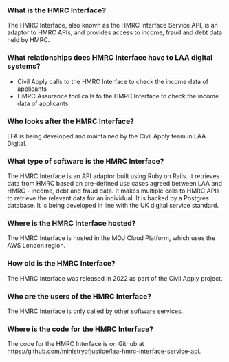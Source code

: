 ### What is the HMRC Interface?
The HMRC Interface, also known as the HMRC Interface Service API, is an adaptor to HMRC APIs, and provides access to income, fraud and debt data held by HMRC.

### What relationships does HMRC Interface have to LAA digital systems?
- Civil Apply calls to the HMRC Interface to check the income data of applicants
- HMRC Assurance tool calls to the HMRC Interface to check the income data of applicants

### Who looks after the HMRC Interface?
LFA is being developed and maintained by the Civil Apply team in LAA Digital.

### What type of software is the HMRC Interface?
The HMRC Interface is an API adaptor built using Ruby on Rails. It retrieves data from HMRC based on pre-defined use cases agreed between LAA and HMRC - income, debt and fraud data. It makes multiple calls to HMRC APIs to retrieve the relevant data for an individual. It is backed by a Postgres database. It is being developed in line with the UK digital service standard.

### Where is the HMRC Interface hosted?
The HMRC Interface is hosted in the MOJ Cloud Platform, which uses the AWS London region.

### How old is the HMRC Interface?
The HMRC Interface was released in 2022 as part of the Civil Apply project.

### Who are the users of the HMRC Interface?
The HMRC Interface is only called by other software services.

### Where is the code for the HMRC Interface?
The code for the HMRC Interface is on Github at https://github.com/ministryofjustice/laa-hmrc-interface-service-api.
